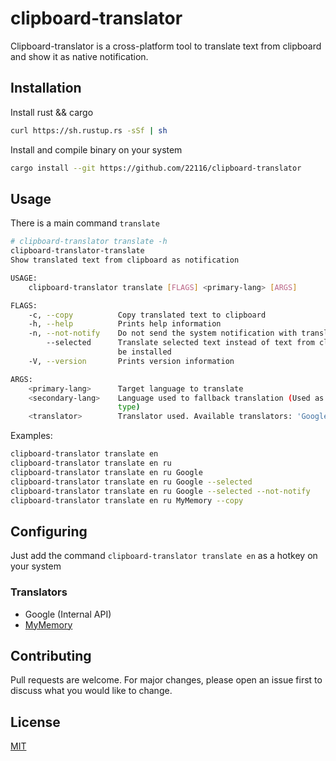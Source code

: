 # clipboard-translator

Clipboard-translator is a cross-platform tool to translate text from clipboard and show it as native notification.
## Installation

Install rust && cargo

```bash
curl https://sh.rustup.rs -sSf | sh
```

Install and compile binary on your system

```bash
cargo install --git https://github.com/22116/clipboard-translator
```

## Usage

There is a main command `translate`

```bash
# clipboard-translator translate -h
clipboard-translator-translate 
Show translated text from clipboard as notification

USAGE:
    clipboard-translator translate [FLAGS] <primary-lang> [ARGS]

FLAGS:
    -c, --copy          Copy translated text to clipboard
    -h, --help          Prints help information
    -n, --not-notify    Do not send the system notification with translated text
        --selected      Translate selected text instead of text from clipboard. Requires 'xsel' module on the system to
                        be installed
    -V, --version       Prints version information

ARGS:
    <primary-lang>      Target language to translate
    <secondary-lang>    Language used to fallback translation (Used as source language for 'MyMemory' translator
                        type)
    <translator>        Translator used. Available translators: 'Google', 'MyMemory'
```

Examples:

```bash
clipboard-translator translate en
clipboard-translator translate en ru
clipboard-translator translate en ru Google
clipboard-translator translate en ru Google --selected
clipboard-translator translate en ru Google --selected --not-notify
clipboard-translator translate en ru MyMemory --copy
```

## Configuring

Just add the command `clipboard-translator translate en` as a hotkey on your system

### Translators

* Google (Internal API)
* [MyMemory](https://mymemory.translated.net/)

## Contributing
Pull requests are welcome. For major changes, please open an issue first to discuss what you would like to change.

## License
[MIT](https://choosealicense.com/licenses/mit/)